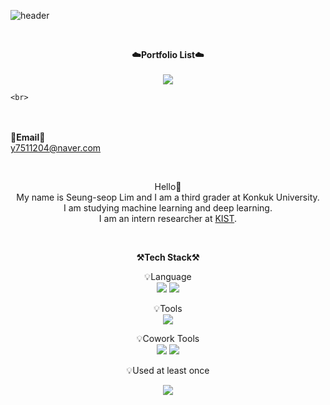 ![header](https://capsule-render.vercel.app/api?type=waving&color=auto&height=300&section=header&text=welcome&fontSize=90&animation=fadeIn&fontAlignY=38&desc=SeungSeop's%20GitHub%20Profile&descAlignY=51&descAlign=62)

<br>

<p align="center">
    <Strong>☁️Portfolio List☁️</Strong><br><br>
    <a href="https://seungseop.tistory.com/" target="_blank"><img src="https://img.shields.io/badge/Tistory-535D6C?style=flat-square&logo=Tistory&logoColor=white"/></a>
    
    <br>
<br><br>
<Strong>📧Email📧</Strong><br>y7511204@naver.com<br>

</p>

<br>

<p align="center">
Hello👐<br> 
My name is Seung-seop Lim and I am a third grader at Konkuk University. <br>
I am studying machine learning and deep learning. <br> 
I am an intern researcher at <a href="https://www.kist.re.kr/ko/index.do">KIST</a>.

</p>

<br>

<p align="center">
    <Strong>⚒️Tech Stack⚒️</Strong><br>
</p>

<p align="center" display="inline-block">
    💡Language <br>
    <img src="https://img.shields.io/badge/Python-3776AB?style=for-the-badge&logo=Python&logoColor=white">
    <img src="https://img.shields.io/badge/R-276DC3?style=for-the-badge&logo=Python&logoColor=white">


</p>
<p align="center" display="inline-block">
    💡Tools <br>
    <img src="https://img.shields.io/badge/linux-FCC624?style=for-the-badge&logo=linux&logoColor=black">

</p>
<p align="center" display="inline-block">
    💡Cowork Tools <br>
    <img src="https://img.shields.io/badge/Github-000000?style=for-the-badge&logo=github&logoColor=white">
    <img src="https://img.shields.io/badge/Notion-000000?style=for-the-badge&logo=notion&logoColor=white">
</p>

<p align="center">
    💡Used at least once
</p>
<p align="center" display="inline-block">
  <img src="https://img.shields.io/badge/C-A8B9CC?style=for-the-badge&logo=C&logoColor=white">
</p>

<br>

<div align="center">

</div>

